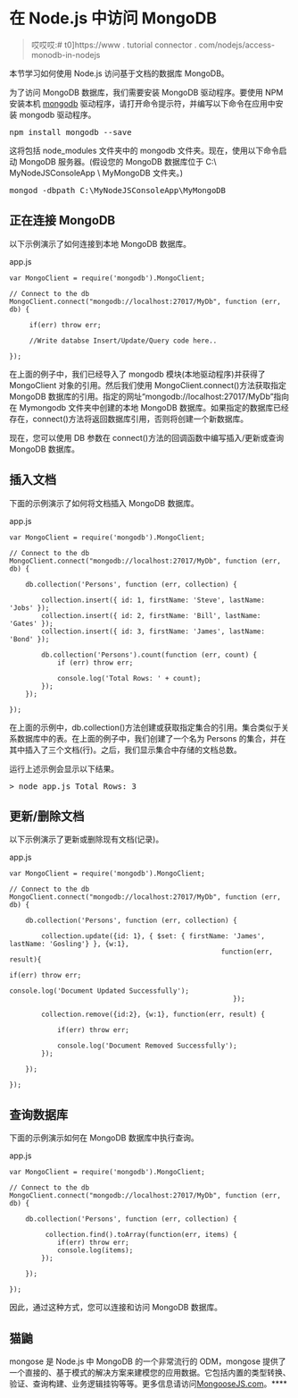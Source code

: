 # 在 Node.js 中访问 MongoDB

> 哎哎哎:# t0]https://www . tutorial connector . com/nodejs/access-monodb-in-nodejs

本节学习如何使用 Node.js 访问基于文档的数据库 MongoDB。

为了访问 MongoDB 数据库，我们需要安装 MongoDB 驱动程序。要使用 NPM 安装本机 [mongodb](https://www.npmjs.com/package/mongodb) 驱动程序，请打开命令提示符，并编写以下命令在应用中安装 mongodb 驱动程序。

<samp>npm install mongodb --save</samp>

这将包括 node_modules 文件夹中的 mongodb 文件夹。现在，使用以下命令启动 MongoDB 服务器。(假设您的 MongoDB 数据库位于 C:\ MyNodeJSConsoleApp \ MyMongoDB 文件夹。)

<samp>mongod -dbpath C:\MyNodeJSConsoleApp\MyMongoDB</samp>

## 正在连接 MongoDB

以下示例演示了如何连接到本地 MongoDB 数据库。

app.js 

```
var MongoClient = require('mongodb').MongoClient;

// Connect to the db
MongoClient.connect("mongodb://localhost:27017/MyDb", function (err, db) {

     if(err) throw err;

     //Write databse Insert/Update/Query code here..

}); 
```

在上面的例子中，我们已经导入了 mongodb 模块(本地驱动程序)并获得了 MongoClient 对象的引用。然后我们使用 MongoClient.connect()方法获取指定 MongoDB 数据库的引用。指定的网址“mongodb://localhost:27017/MyDb”指向在 Mymongodb 文件夹中创建的本地 MongoDB 数据库。如果指定的数据库已经存在，connect()方法将返回数据库引用，否则将创建一个新数据库。

现在，您可以使用 DB 参数在 connect()方法的回调函数中编写插入/更新或查询 MongoDB 数据库。

## 插入文档

下面的示例演示了如何将文档插入 MongoDB 数据库。

app.js 

```
var MongoClient = require('mongodb').MongoClient;

// Connect to the db
MongoClient.connect("mongodb://localhost:27017/MyDb", function (err, db) {

    db.collection('Persons', function (err, collection) {

        collection.insert({ id: 1, firstName: 'Steve', lastName: 'Jobs' });
        collection.insert({ id: 2, firstName: 'Bill', lastName: 'Gates' });
        collection.insert({ id: 3, firstName: 'James', lastName: 'Bond' });

        db.collection('Persons').count(function (err, count) {
            if (err) throw err;

            console.log('Total Rows: ' + count);
        });
    });

}); 
```

在上面的示例中，db.collection()方法创建或获取指定集合的引用。集合类似于关系数据库中的表。在上面的例子中，我们创建了一个名为 Persons 的集合，并在其中插入了三个文档(行)。之后，我们显示集合中存储的文档总数。

运行上述示例会显示以下结果。

<samp>> node app.js
Total Rows: 3</samp>

## 更新/删除文档

以下示例演示了更新或删除现有文档(记录)。

app.js 

```
var MongoClient = require('mongodb').MongoClient;

// Connect to the db
MongoClient.connect("mongodb://localhost:27017/MyDb", function (err, db) {

    db.collection('Persons', function (err, collection) {

        collection.update({id: 1}, { $set: { firstName: 'James', lastName: 'Gosling'} }, {w:1},
                                                     function(err, result){
                                                                if(err) throw err;    
                                                                console.log('Document Updated Successfully');
                                                        });

        collection.remove({id:2}, {w:1}, function(err, result) {

            if(err) throw err;    

            console.log('Document Removed Successfully');
        });

    });

}); 
```

## 查询数据库

下面的示例演示如何在 MongoDB 数据库中执行查询。

app.js 

```
var MongoClient = require('mongodb').MongoClient;

// Connect to the db
MongoClient.connect("mongodb://localhost:27017/MyDb", function (err, db) {

    db.collection('Persons', function (err, collection) {

         collection.find().toArray(function(err, items) {
            if(err) throw err;    
            console.log(items);            
        });

    });

}); 
```

因此，通过这种方式，您可以连接和访问 MongoDB 数据库。

## 猫鼬

mongose 是 Node.js 中 MongoDB 的一个非常流行的 ODM，mongose 提供了一个直接的、基于模式的解决方案来建模您的应用数据。它包括内置的类型转换、验证、查询构建、业务逻辑挂钩等等。更多信息请访问[MongooseJS.com](http://mongoosejs.com/)。****